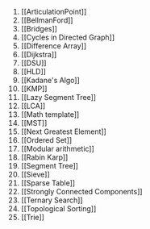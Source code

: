 1. [[ArticulationPoint]]
2. [[BellmanFord]]
3. [[Bridges]]
4. [[Cycles in Directed Graph]]
5. [[Difference Array]]
6. [[Dijkstra]]
7. [[DSU]]
8. [[HLD]]
9. [[Kadane's Algo]]
10. [[KMP]]
11. [[Lazy Segment Tree]]
12. [[LCA]]
13. [[Math template]]
14. [[MST]]
15. [[Next Greatest Element]]
16. [[Ordered Set]]
17. [[Modular arithmetic]]
18. [[Rabin Karp]]
19. [[Segment Tree]]
20. [[Sieve]]
21. [[Sparse Table]]
22. [[Strongly Connected Components]]
23. [[Ternary Search]]
24. [[Topological Sorting]]
25. [[Trie]]